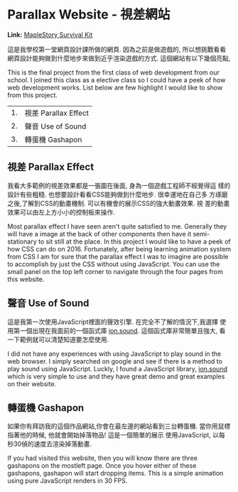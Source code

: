 # Parallax Website - 視差網站

**Link:** [MapleStory Survival Kit](http://www.jcs-profile.com/public/AAU/wnm249/m15/wnm249_final/)

這是我學校第一堂網頁設計課所做的網頁. 因為之前是做遊戲的, 所以想挑戰看看
網頁設計能夠做到什麼地步來做到近乎渲染遊戲的方式. 這個網站有以下幾個亮點,

This is the final project from the first class of web development from our 
school. I joined this class as a elective class so I could have a peek of how 
web development works. List below are few highlight I would like to show from 
this project.

<table>
  <tr>
    <td>1.</td>
    <td>視差 Parallax Effect</td>
  </tr>
  <tr>
    <td>2.</td>
    <td>聲音 Use of Sound</td>
  </tr>
  <tr>
    <td>3.</td>
    <td>轉蛋機 Gashapon</td>
  </tr>
</table>


## 視差 Parallax Effect

我看大多範例的視差效果都是一張圖在後面, 身為一個遊戲工程師不經覺得這
樣的設計有些粗糙. 也想要設計看看CSS能夠做到什麼地步. 很幸運地在自己多
方琢磨之後,了解到CSS的動畫機制. 可以有機會的展示CSS的強大動畫效果. 視
差的動畫效果可以由左上方小小的控制板來操作.

Most parallax effect I have seen aren't quite satisfied to me. Generally they 
will have a image at the back of other components then have it semi-stationary 
to sit still at the place. In this project I would like to have a peek of how 
CSS can do on 2016. Fortunately, after being learning animation system from 
CSS I am for sure that the parallax effect I was to imagine are possible to 
accomplish by just the CSS without using JavaScript. You can use the small 
panel on the top left corner to navigate through the four pages from this website.

## 聲音 Use of Sound

這是我第一次使用JavaScript裡面的聲效引擎. 在完全不了解的情況下,我選擇
使用第一個出現在我面前的一個函式庫
[ion.sound](https://github.com/IonDen/ion.sound).
這個函式庫非常簡單且強大, 看一下範例就可以清楚知道要怎麼使用.

I did not have any experiences with using JavaScript to play sound in the 
web browser. I simply searched on google and see if there is a method to 
play sound using JavaScript. Luckly, I found a JavaScript library, 
[ion.sound](https://github.com/IonDen/ion.sound) 
which is very simple to use and they have great demo and great examples on 
their website.


## 轉蛋機 Gashapon

如果你有拜訪我的這個作品網站,你會在最左邊的網站看到三台轉蛋機. 
當你用鼠標指著他的時候, 他就會開始掉落物品! 這是一個簡單的展示
使用JavaScript, 以每秒30偵的速度去渲染掉落動畫.
  
If you had visited this website, then you will know there are three 
gashapons on the mostleft page. Once you hover either of these gashapons, 
gashapon will start dropping items. This is a simple animation using pure 
JavaScript renders in 30 FPS.

